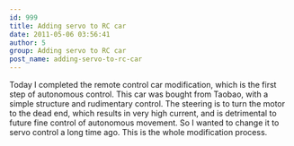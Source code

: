 ```yaml
---
id: 999
title: Adding servo to RC car
date: 2011-05-06 03:56:41
author: 5
group: Adding servo to RC car
post_name: adding-servo-to-rc-car
---
```


Today I completed the remote control car modification, which is the first step of autonomous control. This car was bought from Taobao, with a simple structure and rudimentary control. The steering is to turn the motor to the dead end, which results in very high current, and is detrimental to future fine control of autonomous movement. So I wanted to change it to servo control a long time ago. This is the whole modification process.